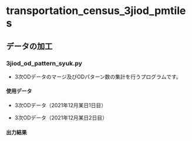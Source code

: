 # transportation_census_3jiod_pmtiles

## データの加工
### 3jiod_od_pattern_syuk.py
- 3次ODデータのマージ及びODパターン数の集計を行うプログラムです。
#### 使用データ
- 3次ODデータ（2021年12月某日1日目）

- 3次ODデータ（2021年12月某日2日目）

#### 出力結果
